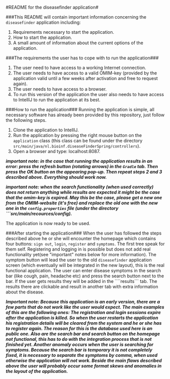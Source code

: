 #README for the diseasefinder application#

###This README will contain important information concerning the ```diseasefinder``` application including:
1. Requirements necessary to start the application.
2. How to start the application.
3. A small amount of information about the current options of the application. 

###The requirements the user has to cope with to run the application###
1. The user need to have access to a working Internet connection.
2. The user needs to have access to a valid OMIM-key (provided by the application valid until a few weeks after activation and free to request again).
3. The user needs to have access to a browser.
4. To run this version of the application the user also needs to have access to IntellIJ to run the application at its best.

###How to run the application###
Running the application is simple, all necessary software has already been provided by this repository, just follow the following steps. 

1. Clone the application to IntellIJ. 
2. Run the application by pressing the right mouse button on the ```application``` class (this class can be found under the directory ```src/main/java/nl.bioinf.diseaseFinderSpring/controllers```).
3. Open a browser and type: localhost:8087.

***important note: in the case that running the application results in an error: press the refresh button (rotating arrows) in the ```Gradle``` tab. Then press the OK button on the appearing pop-up. Then repeat steps 2 and 3 described above. Everything should work now.***

***important note: when the search functionality (when used correctly) does not return anything while results are expected it might be the case that the omim-key is expired. May this be the case, please get a new one from the OMIM-website (it's free) and replace the old one with the new one in the ```config.properties``` file (under the directory ```src/main/recources/config).***

The application is now ready to be used.

###After starting the application###
When the user has followed the steps described above he or she will encounter the homepage which contains four buttons: ```sign out```, ```login```,  ```register``` and ```symptoms```. The first tree speak for them self. Registering and logging in is possible but does not add real functionality yet(see "important" notes below for more information). The symptom button will lead the user to the old ```diseasefinder``` application screen (which eventually will be integrated in the new layout), this is the real functional application. The user can enter disease symptoms in the search bar (like cough, pain, headache etc) and press the search button next to the bar. If the user gets results they will be added in the ````results``` tab. The results there are clickable and result in another tab with extra information about the disease.  

***Important note: Because this application is an early version, there are a few parts that do not work like the user would expect. The main examples of this are the following ones: The registration and login sessions expire after the application is killed. So when the user restarts the application his registration details will be cleared from the system and he or she has to register again. The reason for this is the database used here is an public one. Also are the search bar and search button on the homepage not functional, this has to do with the integration process that is not finished yet.  Another anomaly occurs when the user is searching for symptoms. Because the search bar is temporary it is not completely fixed, it is necessary to separate the symptoms by comma, when used otherwise the application will not work. Beside the main flaws described above the user will probably occur some format skews and anomalies in the layout of the application.***